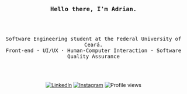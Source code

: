 <h3 align="center"><samp>Hello there, I'm Adrian.</samp></h3>
<br>
<br>
<p align="center">
<samp>Software Engineering student at the Federal University of Ceará.</samp>
<br>
<samp>Front-end · UI/UX · Human-Computer Interaction · Software Quality Assurance</samp>
</p>
<br>
<br>
<p align="center">
<a href="https://www.linkedin.com/in/adrianwilker/"><img alt="LinkedIn" src="https://img.shields.io/badge/adrianwilker-grey?style=flat&logo=linkedin"></a>
<a href="https://www.instagram.com/adrianwilker/"><img alt="Instagram" src="https://img.shields.io/badge/adrianwilker-grey?logoColor=white?style=flat&logo=instagram"></a>
<img src="https://komarev.com/ghpvc/?username=adrianwilker&style=flat&color=grey" alt="Profile views" />
</p>

<!--
<picture align="center">
<source 
  srcset="https://github-readme-stats.vercel.app/api/top-langs/?username=adrianwilker&layout=compact&theme=dark"
  media="(prefers-color-scheme: dark)"
/>
<source
  srcset="https://github-readme-stats.vercel.app/api/top-langs/?username=adrianwilker&layout=compact"
  media="(prefers-color-scheme: light), (prefers-color-scheme: no-preference)"
/>
<img src="https://github-readme-stats.vercel.app/api?username=adrianwilker&show_icons=true" />
</picture>
-->

<!--
<p align="center">
<a href="https://www.linkedin.com/in/adrianwilker/"><img alt="LinkedIn" src="https://img.shields.io/badge/LinkedIn-adrianwilker-blue?style=flat&logo=linkedin"></a>
<a href="https://www.instagram.com/adrianwilker/"><img alt="Instagram" src="https://img.shields.io/badge/Instagram-adrianwilker-blue?style=flat&logo=instagram"></a>
<a href="https://codepen.io/adrianwilker"><img alt="CodePen" src="https://img.shields.io/badge/Codepen-adrianwilker-blue?style=flat&logo=codepen"></a>
</p>
-->

<!--
**adrianwilker/adrianwilker** is a ✨ _special_ ✨ repository because its `README.md` (this file) appears on your GitHub profile.

Here are some ideas to get you started:

- 🔭 I’m currently working on ...
- 🌱 I’m currently learning ...
- 👯 I’m looking to collaborate on ...
- 🤔 I’m looking for help with ...
- 💬 Ask me about ...
- 📫 How to reach me: ...
- 😄 Pronouns: ...
- ⚡ Fun fact: ...
-->
